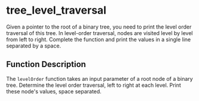 # tree_level_traversal

Given a pointer to the root of a binary tree, you need to print the level order traversal of this tree. In level-order traversal, nodes are visited level by level from left to right. Complete the function  and print the values in a single line separated by a space.

## Function Description

The `levelOrder` function takes an input parameter of a root node of a binary tree. Determine the level order traversal, left to right at each level. Print these node's values, space separated.
